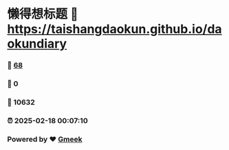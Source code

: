# 懒得想标题 :link: https://taishangdaokun.github.io/daokundiary 
### :page_facing_up: [68](https://taishangdaokun.github.io/daokundiary/tag.html) 
### :speech_balloon: 0 
### :hibiscus: 10632 
### :alarm_clock: 2025-02-18 00:07:10 
### Powered by :heart: [Gmeek](https://github.com/Meekdai/Gmeek)
